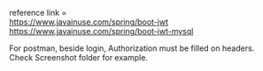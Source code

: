 reference link =
<br>https://www.javainuse.com/spring/boot-jwt
<br>https://www.javainuse.com/spring/boot-jwt-mysql

For postman, beside login, Authorization must be filled on headers.
<br>Check Screenshot folder for example.
